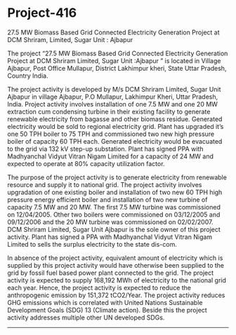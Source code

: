 # Project-416
27.5 MW Biomass Based Grid Connected Electricity Generation Project at DCM Shriram, Limited, Sugar Unit : Ajbapur

The project “27.5 MW Biomass Based Grid Connected Electricity Generation Project at DCM
Shriram Limited, Sugar Unit :Ajbapur ” is located in Village Ajbapur, Post Office Mullapur, District
Lakhimpur kheri, State Uttar Pradesh, Country India.

The project activity is developed by M/s DCM Shriram Limited, Sugar Unit Ajbapur in village
Ajbapur, P.O Mullapur, Lakhimpur Kheri, Uttar Pradesh, India. Project activity involves installation
of one 7.5 MW and one 20 MW extraction cum condensing turbine in their existing facility to generate
renewable electricity from bagasse and other biomass residue. Generated electricity would be sold to
regional electricity grid. Plant has upgraded it’s one 50 TPH boiler to 75 TPH and commissioned two
new high pressure boiler of capacity 60 TPH each. Generated electricity would be evacuated to the
grid via 132 kV step-up substation. Plant has signed PPA with Madhyanchal Vidyut Vitran Nigam
Limited for a capacity of 24 MW and expected to operate at 80% capacity utilization factor.

The purpose of the project activity is to generate electricity from renewable resource and supply it to
national grid. The project activity involves upgradation of one existing boiler and installation of two
new 60 TPH high pressure energy efficient boiler and installation of two new turbine of capacity 7.5
MW and 20 MW. The first 7.5 MW turbine was commissioned on 12/04/2005. Other two boilers were
commissioned on 03/12/2005 and 09/12/2006 and the 20 MW turbine was commissioned on
02/02/2007. DCM Shriram Limited, Sugar Unit Ajbapur is the sole owner of this project activity.
Plant has signed a PPA with Madhyanchal Vidyut Vitran Nigam Limited to sells the surplus electricity
to the state dis-com.

In absence of the project activity, equivalent amount of electricity which is supplied by this project
activity would have otherwise been supplied to the grid by fossil fuel based power plant connected to
the grid. The project activity is expected to supply 168,192 MWh of electricity to the national grid
each year. Hence, the project activity is expected to reduce the anthropogenic emission by 151,372 tCO2/Year.
The project activity reduces GHG emissions which is correlated with United Nations Sustainable
Development Goals (SDG) 13 (Climate action). Beside this the project activity addresses multiple
other UN developed SDGs. 
_________________________
